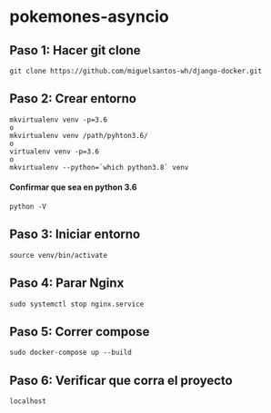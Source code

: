 # pokemones-asyncio

## Paso 1: Hacer git clone
    git clone https://github.com/miguelsantos-wh/django-docker.git

## Paso 2: Crear entorno
    mkvirtualenv venv -p=3.6
    o 
    mkvirtualenv venv /path/pyhton3.6/
    o 
    virtualenv venv -p=3.6
    o
    mkvirtualenv --python=`which python3.8` venv

#### Confirmar que sea en python 3.6
    python -V

## Paso 3: Iniciar entorno
    source venv/bin/activate

## Paso 4: Parar Nginx
    sudo systemctl stop nginx.service

## Paso 5: Correr compose
    sudo docker-compose up --build

## Paso 6: Verificar que corra el proyecto
    localhost
